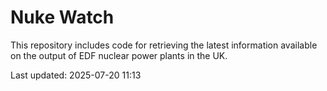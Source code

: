 # Nuke Watch

This repository includes code for retrieving the latest information available on the output of EDF nuclear power plants in the UK.

Last updated: 2025-07-20 11:13